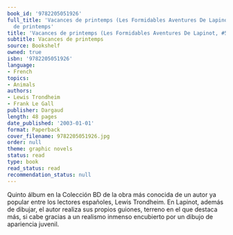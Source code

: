 ```yaml
---
book_id: '9782205051926'
full_title: 'Vacances de printemps (Les Formidables Aventures De Lapinot, #5): Vacances
  de printemps'
title: 'Vacances de printemps (Les Formidables Aventures De Lapinot, #5)'
subtitle: Vacances de printemps
source: Bookshelf
owned: true
isbn: '9782205051926'
language:
- French
topics:
- Animals
authors:
- Lewis Trondheim
- Frank Le Gall
publisher: Dargaud
length: 48 pages
date_published: '2003-01-01'
format: Paperback
cover_filename: 9782205051926.jpg
order: null
theme: graphic novels
status: read
type: book
read_status: read
recommendation_status: null
---
```

Quinto álbum en la Colección BD de la obra más conocida de un autor ya popular entre los lectores españoles, Lewis Trondheim.
En Lapinot, además de dibujar, el autor realiza sus propios guiones, terreno en el que destaca más, si cabe gracias a un realismo inmenso encubierto por un dibujo de apariencia juvenil.
